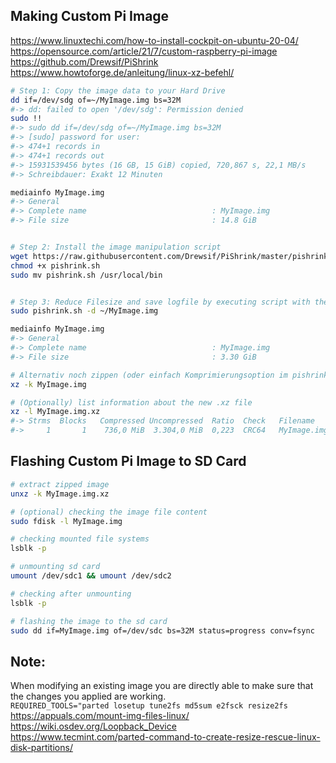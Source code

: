 ## Making Custom Pi Image

https://www.linuxtechi.com/how-to-install-cockpit-on-ubuntu-20-04/  
https://opensource.com/article/21/7/custom-raspberry-pi-image  
https://github.com/Drewsif/PiShrink  
https://www.howtoforge.de/anleitung/linux-xz-befehl/  

```bash
# Step 1: Copy the image data to your Hard Drive
dd if=/dev/sdg of=~/MyImage.img bs=32M
#-> dd: failed to open '/dev/sdg': Permission denied
sudo !!
#-> sudo dd if=/dev/sdg of=~/MyImage.img bs=32M
#-> [sudo] password for user: 
#-> 474+1 records in
#-> 474+1 records out
#-> 15931539456 bytes (16 GB, 15 GiB) copied, 720,867 s, 22,1 MB/s
#-> Schreibdauer: Exakt 12 Minuten

mediainfo MyImage.img 
#-> General
#-> Complete name                            : MyImage.img
#-> File size                                : 14.8 GiB


# Step 2: Install the image manipulation script
wget https://raw.githubusercontent.com/Drewsif/PiShrink/master/pishrink.sh
chmod +x pishrink.sh
sudo mv pishrink.sh /usr/local/bin


# Step 3: Reduce Filesize and save logfile by executing script with the -d option
sudo pishrink.sh -d ~/MyImage.img

mediainfo MyImage.img 
#-> General
#-> Complete name                            : MyImage.img
#-> File size                                : 3.30 GiB

# Alternativ noch zippen (oder einfach Komprimierungsoption im pishrink.sh wählen)
xz -k MyImage.img

# (Optionally) list information about the new .xz file
xz -l MyImage.img.xz
#-> Strms  Blocks   Compressed Uncompressed  Ratio  Check   Filename
#->     1       1    736,0 MiB  3.304,0 MiB  0,223  CRC64   MyImage.img.xz
```


## Flashing Custom Pi Image to SD Card

```bash
# extract zipped image
unxz -k MyImage.img.xz

# (optional) checking the image file content
sudo fdisk -l MyImage.img

# checking mounted file systems
lsblk -p

# unmounting sd card
umount /dev/sdc1 && umount /dev/sdc2

# checking after unmounting
lsblk -p

# flashing the image to the sd card
sudo dd if=MyImage.img of=/dev/sdc bs=32M status=progress conv=fsync
```



## Note:
When modifying an existing image you are directly able to make sure that the changes you applied are working.  
`REQUIRED_TOOLS="parted losetup tune2fs md5sum e2fsck resize2fs`  
https://appuals.com/mount-img-files-linux/  
https://wiki.osdev.org/Loopback_Device  
https://www.tecmint.com/parted-command-to-create-resize-rescue-linux-disk-partitions/  
